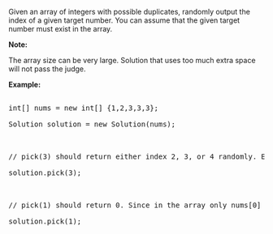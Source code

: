 

Given an array of integers with possible duplicates, randomly output the index of a given target number. You can assume that the given target number must exist in the array.



**Note:**<br />
The array size can be very large. Solution that uses too much extra space will not pass the judge.


**Example:**
<pre>
int[] nums = new int[] {1,2,3,3,3};
Solution solution = new Solution(nums);

// pick(3) should return either index 2, 3, or 4 randomly. Each index should have equal probability of returning.
solution.pick(3);

// pick(1) should return 0. Since in the array only nums[0] is equal to 1.
solution.pick(1);
</pre>

